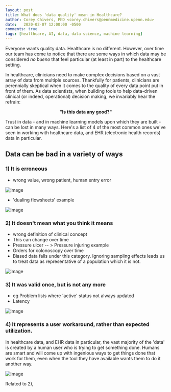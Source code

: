 ```yaml
---
layout: post
title: What does 'data quality' mean in Healthcare?
author: Corey Chivers, PhD <corey.chivers@pennmedicine.upenn.edu>
date:   2020-02-07 12:00:00 -0500
comments: true
tags: [healthcare, AI, data, data science, machine learning]
---
```


Everyone wants quality data. Healthcare is no different. However, over time our team has come to notice that there are some ways in which data may be considered _no bueno_ that feel particular (at least in part) to the healthcare setting.

In healthcare, clinicians need to make complex decisions based on a vast array of data from multiple sources. Thankfully for patients, clinicians are perennially skeptical when it comes to the quality of every data point put in front of them. As data scientists, when building tools to help data-driven clinical (or indeed, operational) decision making, we invariably hear the refrain:  

<p align="center"><b>"Is this data any good?"</b></p>

Trust in data - and in machine learning models upon which they are built - can be lost in many ways. Here's a list of 4 of the most common ones we've seen in working with healthcare data, and EHR (electronic health records) data in particular.


## Data can be bad in a variety of ways

### 1) It is erroneous
- wrong value, wrong patient, human entry error

![image](https://user-images.githubusercontent.com/1396669/74168329-8e063c00-4bf7-11ea-96a9-d674ede1b557.png)

- 'dualing flowsheets' example

![image](https://user-images.githubusercontent.com/1396669/74166363-6feb0c80-4bf4-11ea-8f8c-f461a49a8619.png)


### 2) It doesn't mean what you think it means
- wrong definition of clinical concept
- This can change over time
- Pressure ulcer -- > Pressure injuring example
- Orders for colonoscopy over time
- Biased data falls under this category. Ignoring sampling effects leads us to treat data as representative of a population which it is not. 

![image](https://user-images.githubusercontent.com/1396669/74167638-8b571700-4bf6-11ea-9800-3f6cde955407.png)

### 3) It was valid once, but is not any more
- eg Problem lists where 'active' status not always updated
- Latency

![image](https://user-images.githubusercontent.com/1396669/74168731-27355280-4bf8-11ea-8ceb-3aa982148139.png)

### 4) It represents a user workaround, rather than expected utilization.

In healthcare data, and EHR data in particular, the vast majority of the 'data' is created by a human user who is trying to get something done. Humans are smart and will come up with ingenious ways to get things done that work for them, even when the tool they have available wants them to do it another way.

![image](https://user-images.githubusercontent.com/1396669/74063518-932c7680-49be-11ea-872b-22b07022a398.png)

Related to 2),